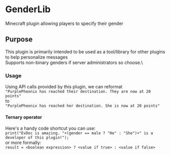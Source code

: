 # GenderLib
Minecraft plugin allowing players to specify their gender

## Purpose
This plugin is primarily intended to be used as a tool/library for other plugins to help personalize messages\
Supports non-binary genders if server administrators so choose.\

### Usage
Using API calls provided by this plugin, we can reformat\
`"PurplePheonix has reached their destination. They are now at 20 points"`\
to\
`"PurplePheonix has reached her destination. She is now at 20 points"`

#### Ternary operator
Here's a handy code shortcut you can use:\
`print("EvDoc is amazing. "+(gender == male ? "He" : "She")+" is a developer of this plugin!");`\
or more formally:\
`result = <boolean expression> ? <value if true> : <value if false>`
